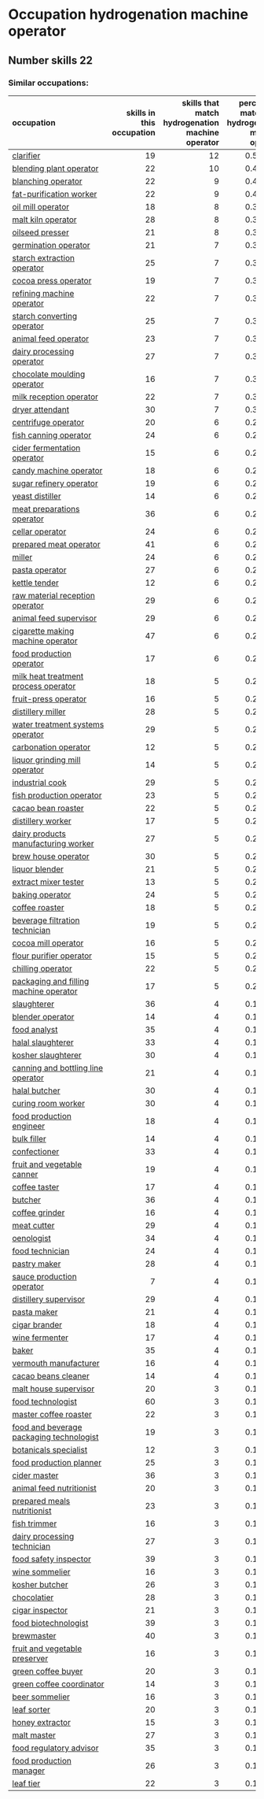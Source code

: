 # Occupation hydrogenation machine operator
## Number skills 22
### Similar occupations:
| occupation                                                                              |   skills in this occupation |   skills that match hydrogenation machine operator |   percentage match with hydrogenation machine operator |   skills not in hydrogenation machine operator |
|:----------------------------------------------------------------------------------------|----------------------------:|---------------------------------------------------:|-------------------------------------------------------:|-----------------------------------------------:|
| [clarifier](clarifier.md)                                                               |                          19 |                                                 12 |                                               0.545455 |                                              7 |
| [blending plant operator](blending_plant_operator.md)                                   |                          22 |                                                 10 |                                               0.454545 |                                             12 |
| [blanching operator](blanching_operator.md)                                             |                          22 |                                                  9 |                                               0.409091 |                                             13 |
| [fat-purification worker](fat-purification_worker.md)                                   |                          22 |                                                  9 |                                               0.409091 |                                             13 |
| [oil mill operator](oil_mill_operator.md)                                               |                          18 |                                                  8 |                                               0.363636 |                                             10 |
| [malt kiln operator](malt_kiln_operator.md)                                             |                          28 |                                                  8 |                                               0.363636 |                                             20 |
| [oilseed presser](oilseed_presser.md)                                                   |                          21 |                                                  8 |                                               0.363636 |                                             13 |
| [germination operator](germination_operator.md)                                         |                          21 |                                                  7 |                                               0.318182 |                                             14 |
| [starch extraction operator](starch_extraction_operator.md)                             |                          25 |                                                  7 |                                               0.318182 |                                             18 |
| [cocoa press operator](cocoa_press_operator.md)                                         |                          19 |                                                  7 |                                               0.318182 |                                             12 |
| [refining machine operator](refining_machine_operator.md)                               |                          22 |                                                  7 |                                               0.318182 |                                             15 |
| [starch converting operator](starch_converting_operator.md)                             |                          25 |                                                  7 |                                               0.318182 |                                             18 |
| [animal feed operator](animal_feed_operator.md)                                         |                          23 |                                                  7 |                                               0.318182 |                                             16 |
| [dairy processing operator](dairy_processing_operator.md)                               |                          27 |                                                  7 |                                               0.318182 |                                             20 |
| [chocolate moulding operator](chocolate_moulding_operator.md)                           |                          16 |                                                  7 |                                               0.318182 |                                              9 |
| [milk reception operator](milk_reception_operator.md)                                   |                          22 |                                                  7 |                                               0.318182 |                                             15 |
| [dryer attendant](dryer_attendant.md)                                                   |                          30 |                                                  7 |                                               0.318182 |                                             23 |
| [centrifuge operator](centrifuge_operator.md)                                           |                          20 |                                                  6 |                                               0.272727 |                                             14 |
| [fish canning operator](fish_canning_operator.md)                                       |                          24 |                                                  6 |                                               0.272727 |                                             18 |
| [cider fermentation operator](cider_fermentation_operator.md)                           |                          15 |                                                  6 |                                               0.272727 |                                              9 |
| [candy machine operator](candy_machine_operator.md)                                     |                          18 |                                                  6 |                                               0.272727 |                                             12 |
| [sugar refinery operator](sugar_refinery_operator.md)                                   |                          19 |                                                  6 |                                               0.272727 |                                             13 |
| [yeast distiller](yeast_distiller.md)                                                   |                          14 |                                                  6 |                                               0.272727 |                                              8 |
| [meat preparations operator](meat_preparations_operator.md)                             |                          36 |                                                  6 |                                               0.272727 |                                             30 |
| [cellar operator](cellar_operator.md)                                                   |                          24 |                                                  6 |                                               0.272727 |                                             18 |
| [prepared meat operator](prepared_meat_operator.md)                                     |                          41 |                                                  6 |                                               0.272727 |                                             35 |
| [miller](miller.md)                                                                     |                          24 |                                                  6 |                                               0.272727 |                                             18 |
| [pasta operator](pasta_operator.md)                                                     |                          27 |                                                  6 |                                               0.272727 |                                             21 |
| [kettle tender](kettle_tender.md)                                                       |                          12 |                                                  6 |                                               0.272727 |                                              6 |
| [raw material reception operator](raw_material_reception_operator.md)                   |                          29 |                                                  6 |                                               0.272727 |                                             23 |
| [animal feed supervisor](animal_feed_supervisor.md)                                     |                          29 |                                                  6 |                                               0.272727 |                                             23 |
| [cigarette making machine operator](cigarette_making_machine_operator.md)               |                          47 |                                                  6 |                                               0.272727 |                                             41 |
| [food production operator](food_production_operator.md)                                 |                          17 |                                                  6 |                                               0.272727 |                                             11 |
| [milk heat treatment process operator](milk_heat_treatment_process_operator.md)         |                          18 |                                                  5 |                                               0.227273 |                                             13 |
| [fruit-press operator](fruit-press_operator.md)                                         |                          16 |                                                  5 |                                               0.227273 |                                             11 |
| [distillery miller](distillery_miller.md)                                               |                          28 |                                                  5 |                                               0.227273 |                                             23 |
| [water treatment systems operator](water_treatment_systems_operator.md)                 |                          29 |                                                  5 |                                               0.227273 |                                             24 |
| [carbonation operator](carbonation_operator.md)                                         |                          12 |                                                  5 |                                               0.227273 |                                              7 |
| [liquor grinding mill operator](liquor_grinding_mill_operator.md)                       |                          14 |                                                  5 |                                               0.227273 |                                              9 |
| [industrial cook](industrial_cook.md)                                                   |                          29 |                                                  5 |                                               0.227273 |                                             24 |
| [fish production operator](fish_production_operator.md)                                 |                          23 |                                                  5 |                                               0.227273 |                                             18 |
| [cacao bean roaster](cacao_bean_roaster.md)                                             |                          22 |                                                  5 |                                               0.227273 |                                             17 |
| [distillery worker](distillery_worker.md)                                               |                          17 |                                                  5 |                                               0.227273 |                                             12 |
| [dairy products manufacturing worker](dairy_products_manufacturing_worker.md)           |                          27 |                                                  5 |                                               0.227273 |                                             22 |
| [brew house operator](brew_house_operator.md)                                           |                          30 |                                                  5 |                                               0.227273 |                                             25 |
| [liquor blender](liquor_blender.md)                                                     |                          21 |                                                  5 |                                               0.227273 |                                             16 |
| [extract mixer tester](extract_mixer_tester.md)                                         |                          13 |                                                  5 |                                               0.227273 |                                              8 |
| [baking operator](baking_operator.md)                                                   |                          24 |                                                  5 |                                               0.227273 |                                             19 |
| [coffee roaster](coffee_roaster.md)                                                     |                          18 |                                                  5 |                                               0.227273 |                                             13 |
| [beverage filtration technician](beverage_filtration_technician.md)                     |                          19 |                                                  5 |                                               0.227273 |                                             14 |
| [cocoa mill operator](cocoa_mill_operator.md)                                           |                          16 |                                                  5 |                                               0.227273 |                                             11 |
| [flour purifier operator](flour_purifier_operator.md)                                   |                          15 |                                                  5 |                                               0.227273 |                                             10 |
| [chilling operator](chilling_operator.md)                                               |                          22 |                                                  5 |                                               0.227273 |                                             17 |
| [packaging and filling machine operator](packaging_and_filling_machine_operator.md)     |                          17 |                                                  5 |                                               0.227273 |                                             12 |
| [slaughterer](slaughterer.md)                                                           |                          36 |                                                  4 |                                               0.181818 |                                             32 |
| [blender operator](blender_operator.md)                                                 |                          14 |                                                  4 |                                               0.181818 |                                             10 |
| [food analyst](food_analyst.md)                                                         |                          35 |                                                  4 |                                               0.181818 |                                             31 |
| [halal slaughterer](halal_slaughterer.md)                                               |                          33 |                                                  4 |                                               0.181818 |                                             29 |
| [kosher slaughterer](kosher_slaughterer.md)                                             |                          30 |                                                  4 |                                               0.181818 |                                             26 |
| [canning and bottling line operator](canning_and_bottling_line_operator.md)             |                          21 |                                                  4 |                                               0.181818 |                                             17 |
| [halal butcher](halal_butcher.md)                                                       |                          30 |                                                  4 |                                               0.181818 |                                             26 |
| [curing room worker](curing_room_worker.md)                                             |                          30 |                                                  4 |                                               0.181818 |                                             26 |
| [food production engineer](food_production_engineer.md)                                 |                          18 |                                                  4 |                                               0.181818 |                                             14 |
| [bulk filler](bulk_filler.md)                                                           |                          14 |                                                  4 |                                               0.181818 |                                             10 |
| [confectioner](confectioner.md)                                                         |                          33 |                                                  4 |                                               0.181818 |                                             29 |
| [fruit and vegetable canner](fruit_and_vegetable_canner.md)                             |                          19 |                                                  4 |                                               0.181818 |                                             15 |
| [coffee taster](coffee_taster.md)                                                       |                          17 |                                                  4 |                                               0.181818 |                                             13 |
| [butcher](butcher.md)                                                                   |                          36 |                                                  4 |                                               0.181818 |                                             32 |
| [coffee grinder](coffee_grinder.md)                                                     |                          16 |                                                  4 |                                               0.181818 |                                             12 |
| [meat cutter](meat_cutter.md)                                                           |                          29 |                                                  4 |                                               0.181818 |                                             25 |
| [oenologist](oenologist.md)                                                             |                          34 |                                                  4 |                                               0.181818 |                                             30 |
| [food technician](food_technician.md)                                                   |                          24 |                                                  4 |                                               0.181818 |                                             20 |
| [pastry maker](pastry_maker.md)                                                         |                          28 |                                                  4 |                                               0.181818 |                                             24 |
| [sauce production operator](sauce_production_operator.md)                               |                           7 |                                                  4 |                                               0.181818 |                                              3 |
| [distillery supervisor](distillery_supervisor.md)                                       |                          29 |                                                  4 |                                               0.181818 |                                             25 |
| [pasta maker](pasta_maker.md)                                                           |                          21 |                                                  4 |                                               0.181818 |                                             17 |
| [cigar brander](cigar_brander.md)                                                       |                          18 |                                                  4 |                                               0.181818 |                                             14 |
| [wine fermenter](wine_fermenter.md)                                                     |                          17 |                                                  4 |                                               0.181818 |                                             13 |
| [baker](baker.md)                                                                       |                          35 |                                                  4 |                                               0.181818 |                                             31 |
| [vermouth manufacturer](vermouth_manufacturer.md)                                       |                          16 |                                                  4 |                                               0.181818 |                                             12 |
| [cacao beans cleaner](cacao_beans_cleaner.md)                                           |                          14 |                                                  4 |                                               0.181818 |                                             10 |
| [malt house supervisor](malt_house_supervisor.md)                                       |                          20 |                                                  3 |                                               0.136364 |                                             17 |
| [food technologist](food_technologist.md)                                               |                          60 |                                                  3 |                                               0.136364 |                                             57 |
| [master coffee roaster](master_coffee_roaster.md)                                       |                          22 |                                                  3 |                                               0.136364 |                                             19 |
| [food and beverage packaging technologist](food_and_beverage_packaging_technologist.md) |                          19 |                                                  3 |                                               0.136364 |                                             16 |
| [botanicals specialist](botanicals_specialist.md)                                       |                          12 |                                                  3 |                                               0.136364 |                                              9 |
| [food production planner](food_production_planner.md)                                   |                          25 |                                                  3 |                                               0.136364 |                                             22 |
| [cider master](cider_master.md)                                                         |                          36 |                                                  3 |                                               0.136364 |                                             33 |
| [animal feed nutritionist](animal_feed_nutritionist.md)                                 |                          20 |                                                  3 |                                               0.136364 |                                             17 |
| [prepared meals nutritionist](prepared_meals_nutritionist.md)                           |                          23 |                                                  3 |                                               0.136364 |                                             20 |
| [fish trimmer](fish_trimmer.md)                                                         |                          16 |                                                  3 |                                               0.136364 |                                             13 |
| [dairy processing technician](dairy_processing_technician.md)                           |                          27 |                                                  3 |                                               0.136364 |                                             24 |
| [food safety inspector](food_safety_inspector.md)                                       |                          39 |                                                  3 |                                               0.136364 |                                             36 |
| [wine sommelier](wine_sommelier.md)                                                     |                          16 |                                                  3 |                                               0.136364 |                                             13 |
| [kosher butcher](kosher_butcher.md)                                                     |                          26 |                                                  3 |                                               0.136364 |                                             23 |
| [chocolatier](chocolatier.md)                                                           |                          28 |                                                  3 |                                               0.136364 |                                             25 |
| [cigar inspector](cigar_inspector.md)                                                   |                          21 |                                                  3 |                                               0.136364 |                                             18 |
| [food biotechnologist](food_biotechnologist.md)                                         |                          39 |                                                  3 |                                               0.136364 |                                             36 |
| [brewmaster](brewmaster.md)                                                             |                          40 |                                                  3 |                                               0.136364 |                                             37 |
| [fruit and vegetable preserver](fruit_and_vegetable_preserver.md)                       |                          16 |                                                  3 |                                               0.136364 |                                             13 |
| [green coffee buyer](green_coffee_buyer.md)                                             |                          20 |                                                  3 |                                               0.136364 |                                             17 |
| [green coffee coordinator](green coffee coordinator.md)                                 |                          14 |                                                  3 |                                               0.136364 |                                             11 |
| [beer sommelier](beer_sommelier.md)                                                     |                          16 |                                                  3 |                                               0.136364 |                                             13 |
| [leaf sorter](leaf_sorter.md)                                                           |                          20 |                                                  3 |                                               0.136364 |                                             17 |
| [honey extractor](honey_extractor.md)                                                   |                          15 |                                                  3 |                                               0.136364 |                                             12 |
| [malt master](malt_master.md)                                                           |                          27 |                                                  3 |                                               0.136364 |                                             24 |
| [food regulatory advisor](food_regulatory_advisor.md)                                   |                          35 |                                                  3 |                                               0.136364 |                                             32 |
| [food production manager](food_production_manager.md)                                   |                          26 |                                                  3 |                                               0.136364 |                                             23 |
| [leaf tier](leaf_tier.md)                                                               |                          22 |                                                  3 |                                               0.136364 |                                             19 |

